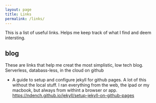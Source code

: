 ```yaml
---
layout: page
title: Links
permalink: /links/
---
```


This is a list of useful links. Helps me keep track of what I find and deem intersting.

## blog

These are links that help me creat the most simplistic, low tech blog. Serverless, databass-less,
in the cloud on github

* A guide to setup and configure jekyll for github pages. A lot of this without the local stuff.
I ran everything from the web, the ipad or my macbook, but always from withint a browser or app.
https://ndench.github.io/jekyll/setup-jekyll-on-github-pages
